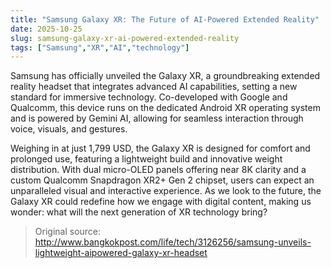 ```yaml
---
title: "Samsung Galaxy XR: The Future of AI-Powered Extended Reality"
date: 2025-10-25
slug: samsung-galaxy-xr-ai-powered-extended-reality
tags: ["Samsung","XR","AI","technology"]
---
```


Samsung has officially unveiled the Galaxy XR, a groundbreaking extended reality headset that integrates advanced AI capabilities, setting a new standard for immersive technology. Co-developed with Google and Qualcomm, this device runs on the dedicated Android XR operating system and is powered by Gemini AI, allowing for seamless interaction through voice, visuals, and gestures.

Weighing in at just 1,799 USD, the Galaxy XR is designed for comfort and prolonged use, featuring a lightweight build and innovative weight distribution. With dual micro-OLED panels offering near 8K clarity and a custom Qualcomm Snapdragon XR2+ Gen 2 chipset, users can expect an unparalleled visual and interactive experience. As we look to the future, the Galaxy XR could redefine how we engage with digital content, making us wonder: what will the next generation of XR technology bring?

> Original source: http://www.bangkokpost.com/life/tech/3126256/samsung-unveils-lightweight-aipowered-galaxy-xr-headset